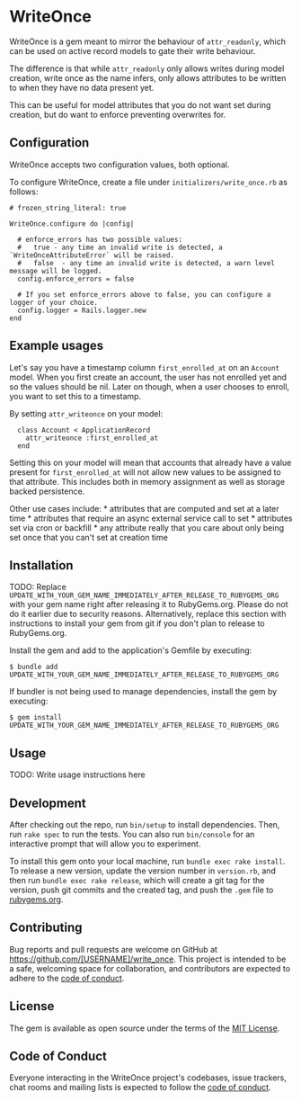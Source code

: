 # WriteOnce

WriteOnce is a gem meant to mirror the behaviour of `attr_readonly`, which can be used on active record models to gate their write behaviour.

The difference is that while `attr_readonly` only allows writes during model creation, write once as the name infers, only allows attributes to be written to when they have no data present yet.

This can be useful for model attributes that you do not want set during creation, but do want to enforce preventing overwrites for.

## Configuration
WriteOnce accepts two configuration values, both optional.

To configure WriteOnce, create a file under `initializers/write_once.rb` as follows:

```
# frozen_string_literal: true

WriteOnce.configure do |config|
  
  # enforce_errors has two possible values:
  #   true - any time an invalid write is detected, a `WriteOnceAttributeError` will be raised.
  #   false  - any time an invalid write is detected, a warn level message will be logged.
  config.enforce_errors = false

  # If you set enforce_errors above to false, you can configure a logger of your choice.
  config.logger = Rails.logger.new
end

```

## Example usages
Let's say you have a timestamp column `first_enrolled_at` on an `Account` model. When you first create an account, the user has not enrolled yet and so the values should be nil. Later on though, when a user chooses to enroll, you want to set this to a timestamp.

By setting `attr_writeonce` on your model:
```
  class Account < ApplicationRecord
    attr_writeonce :first_enrolled_at
  end
```

Setting this on your model will mean that accounts that already have a value present for `first_enrolled_at` will not allow new values to be assigned to that attribute. This includes both in memory assignment as well as storage backed persistence.

Other use cases include:
    * attributes that are computed and set at a later time
    * attributes that require an async external service call to set
    * attributes set via cron or backfill
    * any attribute really that you care about only being set once that you can't set at creation time

## Installation

TODO: Replace `UPDATE_WITH_YOUR_GEM_NAME_IMMEDIATELY_AFTER_RELEASE_TO_RUBYGEMS_ORG` with your gem name right after releasing it to RubyGems.org. Please do not do it earlier due to security reasons. Alternatively, replace this section with instructions to install your gem from git if you don't plan to release to RubyGems.org.

Install the gem and add to the application's Gemfile by executing:

    $ bundle add UPDATE_WITH_YOUR_GEM_NAME_IMMEDIATELY_AFTER_RELEASE_TO_RUBYGEMS_ORG

If bundler is not being used to manage dependencies, install the gem by executing:

    $ gem install UPDATE_WITH_YOUR_GEM_NAME_IMMEDIATELY_AFTER_RELEASE_TO_RUBYGEMS_ORG

## Usage

TODO: Write usage instructions here

## Development

After checking out the repo, run `bin/setup` to install dependencies. Then, run `rake spec` to run the tests. You can also run `bin/console` for an interactive prompt that will allow you to experiment.

To install this gem onto your local machine, run `bundle exec rake install`. To release a new version, update the version number in `version.rb`, and then run `bundle exec rake release`, which will create a git tag for the version, push git commits and the created tag, and push the `.gem` file to [rubygems.org](https://rubygems.org).

## Contributing

Bug reports and pull requests are welcome on GitHub at https://github.com/[USERNAME]/write_once. This project is intended to be a safe, welcoming space for collaboration, and contributors are expected to adhere to the [code of conduct](https://github.com/[USERNAME]/write_once/blob/main/CODE_OF_CONDUCT.md).

## License

The gem is available as open source under the terms of the [MIT License](https://opensource.org/licenses/MIT).

## Code of Conduct

Everyone interacting in the WriteOnce project's codebases, issue trackers, chat rooms and mailing lists is expected to follow the [code of conduct](https://github.com/[USERNAME]/write_once/blob/main/CODE_OF_CONDUCT.md).
